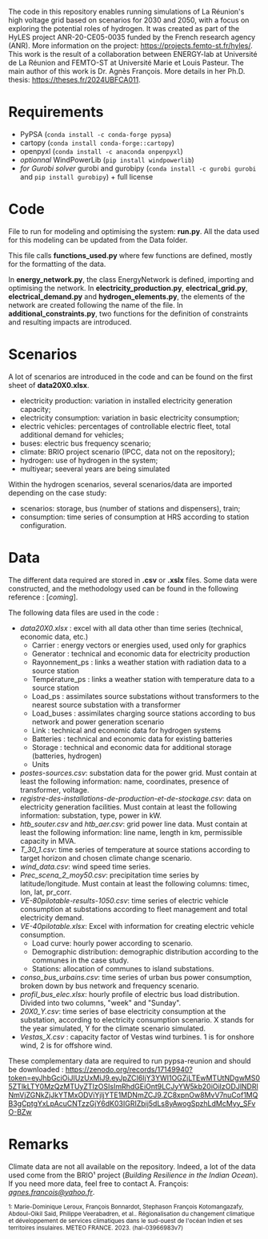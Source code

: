 The code in this repository enables running simulations of La Réunion's high voltage grid based on scenarios for 2030 and 2050, with a focus on exploring the potential roles of hydrogen.
It was created as part of the HyLES project ANR-20-CE05-0035 funded by the French research agency (ANR). More information on the project: https://projects.femto-st.fr/hyles/.
This work is the result of a collaboration between ENERGY-lab at Université de La Réunion and FEMTO-ST at Université Marie et Louis Pasteur. 
The main author of this work is Dr. Agnès François. More details in her Ph.D. thesis: https://theses.fr/2024UBFCA011.

# Requirements 
- PyPSA (`conda install -c conda-forge pypsa`)
- cartopy (`conda install conda-forge::cartopy`)
- openpyxl (`conda install -c anaconda onpenpyxl`)
- *optionnal* WindPowerLib (`pip install windpowerlib`)
- *for Gurobi solver* gurobi and gurobipy (`conda install -c gurobi gurobi` and `pip install gurobipy`) + full license

# Code
File to run for modeling and optimising the system: **run.py**.
All the data used for this modeling can be updated from the Data folder.

This file calls **functions_used.py** where few functions are defined, mostly for the formatting of the data.

In **energy_network.py**, the class EnergyNetwork is defined, importing and optimising the network. In **electricity_production.py**, **electrical_grid.py**, **electrical_demand.py** and **hydrogen_elements.py**, the elements of the network are created following the name of the file.
In **additional_constraints.py**, two functions for the definition of constraints and resulting impacts are introduced.

# Scenarios
A lot of scenarios are introduced in the code and can be found on the first sheet of **data20X0.xlsx**. 
- electricity production: variation in installed electricity generation capacity;
- electricity consumption: variation in basic electricity consumption;
- electric vehicles: percentages of controllable electric fleet, total additional demand for vehicles;
- buses: electric bus frequency scenario;
- climate: BRIO project scenario (IPCC, data not on the repository);
- hydrogen: use of hydrogen in the system;
- multiyear; seeveral years are being simulated

Within the hydrogen scenarios, several scenarios/data are imported depending on the case study:
- scenarios: storage, bus (number of stations and dispensers), train;
- consumption: time series of consumption at HRS according to station configuration.

# Data
The different data required are stored in **.csv** or **.xslx** files. Some data were constructed, and the methodology used can be found in the following reference : [*coming*].


The following data files are used in the code :
- *data20X0.xlsx* :  excel with all data other than time series (technical, economic data, etc.)
    - Carrier : energy vectors or energies used, used only for graphics
    - Generator : technical and economic data for electricity production
    - Rayonnement_ps : links a weather station with radiation data to a source station
    - Température_ps : links a weather station with temperature data to a source station
    - Load_ps : assimilates source substations without transformers to the nearest source substation with a transformer
    - Load_buses : assimilates charging source stations according to bus network and power generation scenario
    - Link : technical and economic data for hydrogen systems
    - Batteries : technical and economic data for existing batteries
    - Storage : technical and economic data for additional storage (batteries, hydrogen)
    - Units
- *postes-sources.csv*: substation data for the power grid. Must contain at least the following information: name, coordinates, presence of transformer, voltage.
- *registre-des-installations-de-production-et-de-stockage.csv*: data on electricity generation facilities. Must contain at least the following information: substation, type, power in kW.
- *htb_souter.csv* and *htb_aer.csv*: grid power line data. Must contain at least the following information: line name, length in km, permissible capacity in MVA.
- *T_30_1.csv*: time series of temperature at source stations according to target horizon and chosen climate change scenario.
- *wind_data.csv*: wind speed time series.
- *Prec_scena_2_moy50.csv*: precipitation time series by latitude/longitude. Must contain at least the following columns: timec, lon, lat, pr_corr.
- *VE-80pilotable-results-1050.csv*: time series of electric vehicle consumption at substations according to fleet management and total electricity demand.
- *VE-40pilotable.xlsx*: Excel with information for creating electric vehicle consumption.
    - Load curve: hourly power according to scenario.
    - Demographic distribution: demographic distribution according to the communes in the case study.
    - Stations: allocation of communes to island substations.
- *conso_bus_urbains.csv*: time series of urban bus power consumption, broken down by bus network and frequency scenario.
- *profil_bus_elec.xlsx*: hourly profile of electric bus load distribution. Divided into two columns, "week" and "Sunday".
- *20X0_Y.csv*: time series of base electricity consumption at the substation, according to electricity consumption scenario. X stands for the year simulated, Y for the climate scenario simulated.
- *Vestas_X.csv* : capacity factor of Vestas wind turbines. 1 is for onshore wind, 2 is for offshore wind.

These complementary data are required to run pypsa-reunion and should be downloaded : https://zenodo.org/records/17149940?token=eyJhbGciOiJIUzUxMiJ9.eyJpZCI6IjY3YWI1OGZjLTEwMTUtNDgwMS05ZTlkLTY0MzQzMTUyZTIzOSIsImRhdGEiOnt9LCJyYW5kb20iOiIzODJlNDRlNmVjZGNkZjJkYTMxODViYjljYTE1MDNmZCJ9.ZC8xpnOw8MvV7nuCof1MQB3gCptgYxLpAcuCNTzzGjY6dK03IGRIZbij5dLs8yAwogSpzhLdMcMyy_SFvO-BZw

# Remarks
Climate data are not all available on the repository. Indeed, a lot of the data used come from the BRIO¹ project (*Building Resilience in the Indian Ocean*). If you need more data, feel free to contact A. François: *agnes.francois@yahoo.fr*.

<small>1: Marie-Dominique Leroux, François Bonnardot, Stephason François Kotomangazafy, Abdoul-Oikil Said, Philippe Veerabadren, et al.. Régionalisation du changement climatique et développement de services climatiques dans le sud-ouest de l'océan Indien et ses territoires insulaires. METEO FRANCE. 2023. ⟨hal-03966983v7⟩</small>
